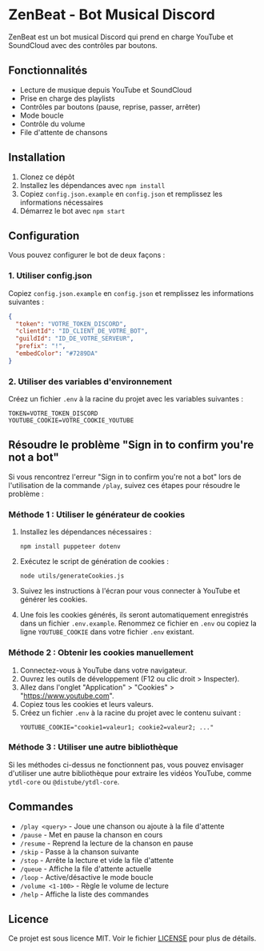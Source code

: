 # ZenBeat - Bot Musical Discord

ZenBeat est un bot musical Discord qui prend en charge YouTube et SoundCloud avec des contrôles par boutons.

## Fonctionnalités

- Lecture de musique depuis YouTube et SoundCloud
- Prise en charge des playlists
- Contrôles par boutons (pause, reprise, passer, arrêter)
- Mode boucle
- Contrôle du volume
- File d'attente de chansons

## Installation

1. Clonez ce dépôt
2. Installez les dépendances avec `npm install`
3. Copiez `config.json.example` en `config.json` et remplissez les informations nécessaires
4. Démarrez le bot avec `npm start`

## Configuration

Vous pouvez configurer le bot de deux façons :

### 1. Utiliser config.json

Copiez `config.json.example` en `config.json` et remplissez les informations suivantes :

```json
{
  "token": "VOTRE_TOKEN_DISCORD",
  "clientId": "ID_CLIENT_DE_VOTRE_BOT",
  "guildId": "ID_DE_VOTRE_SERVEUR",
  "prefix": "!",
  "embedColor": "#7289DA"
}
```

### 2. Utiliser des variables d'environnement

Créez un fichier `.env` à la racine du projet avec les variables suivantes :

```
TOKEN=VOTRE_TOKEN_DISCORD
YOUTUBE_COOKIE=VOTRE_COOKIE_YOUTUBE
```

## Résoudre le problème "Sign in to confirm you're not a bot"

Si vous rencontrez l'erreur "Sign in to confirm you're not a bot" lors de l'utilisation de la commande `/play`, suivez ces étapes pour résoudre le problème :

### Méthode 1 : Utiliser le générateur de cookies

1. Installez les dépendances nécessaires :
   ```
   npm install puppeteer dotenv
   ```

2. Exécutez le script de génération de cookies :
   ```
   node utils/generateCookies.js
   ```

3. Suivez les instructions à l'écran pour vous connecter à YouTube et générer les cookies.

4. Une fois les cookies générés, ils seront automatiquement enregistrés dans un fichier `.env.example`. Renommez ce fichier en `.env` ou copiez la ligne `YOUTUBE_COOKIE` dans votre fichier `.env` existant.

### Méthode 2 : Obtenir les cookies manuellement

1. Connectez-vous à YouTube dans votre navigateur.
2. Ouvrez les outils de développement (F12 ou clic droit > Inspecter).
3. Allez dans l'onglet "Application" > "Cookies" > "https://www.youtube.com".
4. Copiez tous les cookies et leurs valeurs.
5. Créez un fichier `.env` à la racine du projet avec le contenu suivant :
   ```
   YOUTUBE_COOKIE="cookie1=valeur1; cookie2=valeur2; ..."
   ```

### Méthode 3 : Utiliser une autre bibliothèque

Si les méthodes ci-dessus ne fonctionnent pas, vous pouvez envisager d'utiliser une autre bibliothèque pour extraire les vidéos YouTube, comme `ytdl-core` ou `@distube/ytdl-core`.

## Commandes

- `/play <query>` - Joue une chanson ou ajoute à la file d'attente
- `/pause` - Met en pause la chanson en cours
- `/resume` - Reprend la lecture de la chanson en pause
- `/skip` - Passe à la chanson suivante
- `/stop` - Arrête la lecture et vide la file d'attente
- `/queue` - Affiche la file d'attente actuelle
- `/loop` - Active/désactive le mode boucle
- `/volume <1-100>` - Règle le volume de lecture
- `/help` - Affiche la liste des commandes

## Licence

Ce projet est sous licence MIT. Voir le fichier [LICENSE](LICENSE) pour plus de détails.
